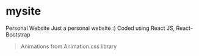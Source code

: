 # mysite
Personal Website
Just a personal website :) 
Coded using React JS, React-Bootstrap
> Animations from Animation.css library
